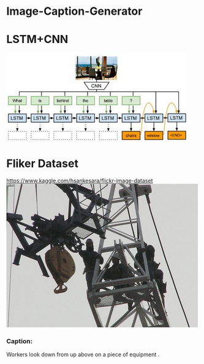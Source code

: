 # Image-Caption-Generator
# LSTM+CNN
![picture alt](imgx.jpg "_")

# Fliker Dataset
https://www.kaggle.com/hsankesara/flickr-image-dataset
![picture alt](igy.jpg "_")
### Caption: 
Workers look down from up above on a piece of equipment .
